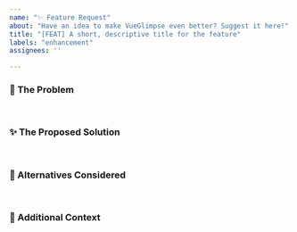 ```yaml
---
name: "✨ Feature Request"
about: "Have an idea to make VueGlimpse even better? Suggest it here!"
title: "[FEAT] A short, descriptive title for the feature"
labels: "enhancement"
assignees: ''

---
```


### 🎯 The Problem
<!--
What problem are you facing or what task is difficult to do right now? Why is this feature needed?
e.g., "I often get confused between computed properties and refs that return a value, and I wish they had different colors."
-->

<br/>

### ✨ The Proposed Solution
<!--
How do you envision this feature working? Describe your ideal solution.
Feel free to include mockups, code snippets, or configuration examples.
-->

<br/>

### 🤔 Alternatives Considered
<!--
Have you thought of other ways to solve this problem? It's okay if you haven't!
-->

<br/>

### 📎 Additional Context
<!-- Add any other context, screenshots, or links that might be helpful here. -->

